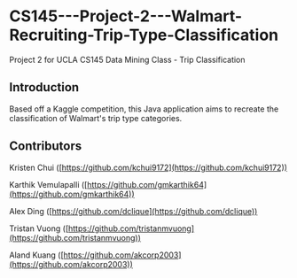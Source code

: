 # CS145---Project-2---Walmart-Recruiting-Trip-Type-Classification
Project 2 for UCLA CS145 Data Mining Class - Trip Classification

## Introduction ##

Based off a Kaggle competition, this Java application aims to recreate the classification of Walmart's trip type categories.

## Contributors ##
Kristen Chui ([https://github.com/kchui9172](https://github.com/kchui9172))

Karthik Vemulapalli ([https://github.com/gmkarthik64](https://github.com/gmkarthik64))

Alex Ding ([https://github.com/dclique](https://github.com/dclique))

Tristan Vuong ([https://github.com/tristanmvuong](https://github.com/tristanmvuong))

Aland Kuang ([https://github.com/akcorp2003](https://github.com/akcorp2003))